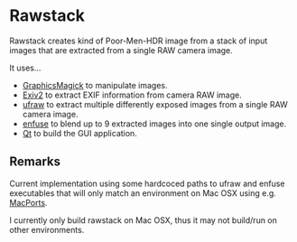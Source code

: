 Rawstack
========

Rawstack creates kind of Poor-Men-HDR image from a stack of input images that are extracted from a single RAW camera image.

It uses...
- [GraphicsMagick](http://www.graphicsmagick.org) to manipulate images.
- [Exiv2](http://www.exiv2.org/) to extract EXIF information from camera RAW image.
- [ufraw](http://ufraw.sourceforge.net/) to extract multiple differently exposed images from a single RAW camera image.
- [enfuse](http://enblend.sourceforge.net/) to blend up to 9 extracted images into one single output image.
- [Qt](http://www.qt.io) to build the GUI application.

Remarks
-------

Current implementation using some hardcoced paths to ufraw and enfuse executables that will only match an environment on Mac OSX using e.g. [MacPorts](http://www.macports.org).

I currently only build rawstack on Mac OSX, thus it may not build/run on other environments.
